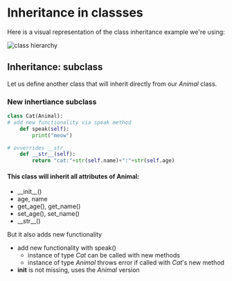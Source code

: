 # Inheritance in classses

Here is a visual representation of the class inheritance example we're using:

![class hierarchy]()

## Inheritance: subclass

Let us define another class that will inherit directly from our _Animal_ class.

### New inhertiance subclass

```python
class Cat(Animal):
# add new functionality via speak method
    def speak(self):
        print("meow")

# ovverrides __str__
    def __str__(self):
        return "cat:"+str(self.name)+":"+str(self.age)
```

#### This class will inherit all attributes of Animal:

*  \_\_init\_\_()
* age, name
* get_age(), get_name()
* set_age(), set_name()
* \_\_str\_\_()

But it also adds new functionality

* add new functionality with speak()
    + instance of type _Cat_ can be called with new methods
    + instance of type _Animal_ throws error if called with _Cat_'s new method
* __init__ is not missing, uses the _Animal_ version
